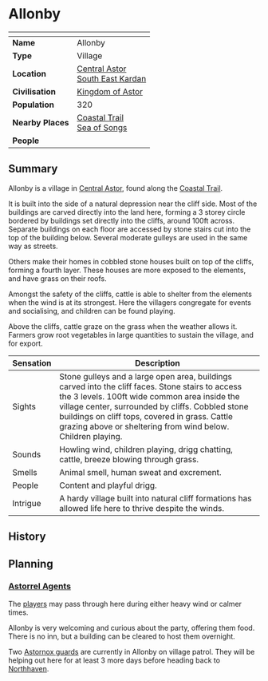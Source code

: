 # Allonby

| []() | |
| --- | --- |
| **Name** | Allonby |
| **Type** | Village |
| **Location** | [Central Astor](../regions/central-astor.md)<br />[South East Kardan](../regions/south-east-kardan.md) |
| **Civilisation** | [Kingdom of Astor](../../civilisations/kingdom-of-astor/kingdom-of-astor.md) |
| **Population** | 320 |
| **Nearby Places** | [Coastal Trail](../roads/coastal-trail.md)<br />[Sea of Songs](../seas/sea-of-songs.md) |
| **People** | |

## Summary

Allonby is a village in [Central Astor](../regions/central-astor.md), found along the [Coastal Trail](../roads/coastal-trail.md).

It is built into the side of a natural depression near the cliff side. Most of the buildings are carved directly into the land here, forming a 3 storey circle bordered by buildings set directly into the cliffs, around 100ft across. Separate buildings on each floor are accessed by stone stairs cut into the top of the building below. Several moderate gulleys are used in the same way as streets.

Others make their homes in cobbled stone houses built on top of the cliffs, forming a fourth layer. These houses are more exposed to the elements, and have grass on their roofs.

Amongst the safety of the cliffs, cattle is able to shelter from the elements when the wind is at its strongest. Here the villagers congregate for events and socialising, and children can be found playing.

Above the cliffs, cattle graze on the grass when the weather allows it. Farmers grow root vegetables in large quantities to sustain the village, and for export.

| Sensation | Description |
| ---- | --- |
| Sights | Stone gulleys and a large open area, buildings carved into the cliff faces. Stone stairs to access the 3 levels. 100ft wide common area inside the village center, surrounded by cliffs. Cobbled stone buildings on cliff tops, covered in grass. Cattle grazing above or sheltering from wind below. Children playing. |
| Sounds | Howling wind, children playing, drigg chatting, cattle, breeze blowing through grass. |
| Smells | Animal smell, human sweat and excrement. |
| People | Content and playful drigg. |
| Intrigue | A hardy village built into natural cliff formations has allowed life here to thrive despite the winds. |

## History

## Planning

### [Astorrel Agents](../../campaigns/astorrel-agents/astorrel-agents.md)

The [players](../../../players/logan.md) may pass through here during either heavy wind or calmer times.

Allonby is very welcoming and curious about the party, offering them food. There is no inn, but a building can be cleared to host them overnight.

Two [Astornox guards](../../organisations/astornox/ranks/astornox-guard.md) are currently in Allonby on village patrol. They will be helping out here for at least 3 more days before heading back to [Northhaven](../cities/northhaven.md).
